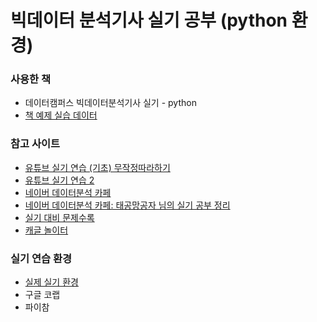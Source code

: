 # 빅데이터 분석기사 실기 공부 (python 환경)

### 사용한 책
* 데이터캠퍼스 빅데이터분석기사 실기 - python
* [책 예제 실습 데이터](https://www.datacampus.co.kr/board/read.jsp?id=98394&code=notice) 

### 참고 사이트
* [유튜브 실기 연습 (기초) 무작정따라하기](https://www.youtube.com/watch?v=iOskHbBeV9o&list=PLSlDi2AkDv82Qv7B3WiWypQSFmOCb-G_-&index=1) 
* [유튜브 실기 연습 2](https://www.youtube.com/watch?v=fhR6fx86yI0&list=PLCt8K88AxcKN6KILemXXnnWcMqyzTs9R9)
* [네이버 데이터분석 카페](https://cafe.naver.com/sqlpd) 
* [네이버 데이터분석 카페: 태공망공자 님의 실기 공부 정리](https://cafe.naver.com/sqlpd/21492) 
* [실기 대비 문제수록](https://www.datamanim.com/intro.html) 
* [캐글 놀이터](https://www.kaggle.com/agileteam/bigdatacertificationkr)


### 실기 연습 환경
* [실제 실기 환경](https://dataq.goorm.io/exam/116674/%EC%B2%B4%ED%97%98%ED%95%98%EA%B8%B0/quiz/1) 
* 구글 코랩
* 파이참

